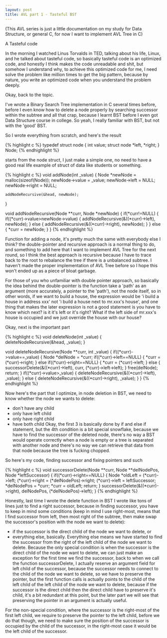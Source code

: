 ```yaml
---
layout: post
title: AVL part 1 - Tasteful BST
---
```


(This AVL series is just a little documentation on my study for Data Structure, or general C, for now I want to implement AVL Tree in C)

A Tasteful code

In the morning I watched Linus Torvalds in TED, talking about his life, Linux, and he talked about tasteful code, so basically tasteful code is an optimized code, and honestly I think makes the code unreadable and shit, but somehow I understand why, to achieve this optimized code for me, I need solve the problem like million times to get the big pattern, because by nature, you write an optimized code when you understand the problem deeply.

Okay, back to the topic.

I've wrote a Binary Search Tree implementation in C several times before, before I even know how to delete a node properly by searching successor within the subtree and all that crap, because I learnt BST before I even got Data Structure course in college. So yeah, I really familiar with BST, but not with the 'good' BST.

So I wrote everything from scratch, and here's the result

{% highlight c %}
typedef struct node
{
	int value;
	struct node *left, *right;
} Node;
{% endhighlight %}

starts from the node struct, I just make a simple one, no need to have a good real life example of struct of data like students or something.

{% highlight c %}
void addNode(int _value)
{
	Node *newNode = malloc(sizeof(Node));
	newNode->value = _value;
	newNode->left = NULL;
	newNode->right = NULL;

	addNodeRecursive(&head, newNode);
}

void addNodeRecursive(Node **curr, Node *newNode)
{
	if(*curr!=NULL)
	{
		if((*curr)->value>newNode->value)
		{
			addNodeRecursive(&((*curr)->left), newNode);
		}
		else
		{
			addNodeRecursive(&((*curr)->right), newNode);
		}
	}
	else
	{
		*curr = newNode;
	}
}
{% endhighlight %}

Function for adding a node, it's pretty much the same with everybody else I think? the double-pointer and recursive approach is a normal thing to do, and something to add here that I want to implement AVL Tree for the next round, so I think the best approach is recursive because I have to trace back to the root to rebalance the tree if there is a unbalanced subtree. I haven't made the proper implementation of AVL Tree before so I hope this won't ended up as a piece of bloat garbage.

For those of you who unfamiliar with double pointer approach, so basically the idea behind the double-pointer is the function take a 'path' as an argument (more accurately, a pointer to the 'path'), not the node itself, so in other words, if we want to build a house, the expression would be 'i build a house in address xxx' not 'i build a house next to mr.xxx's house', and one thing that makes the later expression is not a good statement is you have to know which next? is it it's left or it's right? What if the left side of mr.xxx's house is occupied and we just override the house with our house?

Okay, next is the important part

{% highlight c %}
void deleteNode(int _value)
{
	deleteNodeRecursive(&head, _value);
}

void deleteNodeRecursive(Node **curr, int _value)
{
	if((*curr)->value==_value)
	{
		Node *delNode = *curr;
		if((*curr)->left==NULL)
		{
			*curr = (*curr)->right;
		}
		else if((*curr)->right==NULL)
		{
			*curr = (*curr)->left;
		}
		else
		{
			successorDelete(&((*curr)->left), curr, (*curr)->left->left);
		}
		free(delNode);
		return;
	}
	if((*curr)->value>_value)
	{
		deleteNodeRecursive(&((*curr)->left), _value);
	}
	else
	{
		deleteNodeRecursive(&((*curr)->right), _value);
	}
}
{% endhighlight %}

Now here's the part that I optimize, in node deletion in BST, we need to know whether the node we wants to delete:

- don't have any child
- only have left child
- only have right child
- have both child
Okay, the first 3 is basically done by if and else if statement, but the 4th condition is a bit special snowflake, because we have to find the successor of the deleted node, there's no way a BST would operate correctly when a node is empty or a tree is separated with another node and there's no way we can retrieve that data from that node because the tree is fucking chopped.

So here's my code, finding successor and fixing pointers and such

{% highlight c %}
void successorDelete(Node **curr, Node **delNodePos, Node *leftSuccessor)
{
	if((*curr)->right==NULL)
	{
		Node *oldLeft = (*curr)->left;
		(*curr)->right = (*delNodePos)->right;
		(*curr)->left = leftSuccessor;
		*delNodePos = *curr;
		*curr = oldLeft;
		return;
	}
	successorDelete(&((*curr)->right), delNodePos, (*delNodePos)->left);
}
{% endhighlight %}

Honestly, last time I wrote the delete function in BST I wrote like tons of lines just to find a right successor, because in finding successor, you have to keep in mind some conditions (keep in mind I use right-most, means that I find successor from left, then most right of the subtree, then make swap the successor's position with the node we want to delete):
- if the successor is the direct child of the node we want to delete, or
- everything else, basically.
Everything else means we have started to find the successor from the right of the left child of the node we want to delete.
Because the only special condition is when the successor is the direct child of the node we want to delete, we can just make an exception for the first time we find the successor, back to when we call the function successorDelete, I actually reserve an argument field for left child of the successor, because the successor needs to connect to the child of the node we want to delete, so we have to preserve the pointer, but the first function calls is actually points to the child of the left child of the left child of the node we want to delete, because if the successor is the direct child then the direct child have to preserve it's child, it's a bit redundant at this point, but the later part we will see that preserving the pointer in an argument is actually useful.

For the non-special condition, where the successor is the right-most of the first left child, we require to preserve the pointer to the left child, before we do that though, we need to make sure the position of the successor is occupied by the child of the successor, in the right-most case it would be the left child of the successor.
